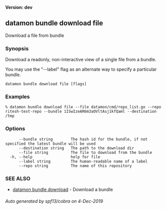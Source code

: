 **Version: dev**

## datamon bundle download file

Download a file from bundle

### Synopsis

Download a readonly, non-interactive view of a single file
from a bundle.

You may use the "--label" flag as an alternate way to specify a particular bundle.


```
datamon bundle download file [flags]
```

### Examples

```
% datamon bundle download file --file datamon/cmd/repo_list.go --repo ritesh-test-repo --bundle 1ISwIzeAR6m3aOVltAsj1kfQaml --destination /tmp
```

### Options

```
      --bundle string        The hash id for the bundle, if not specified the latest bundle will be used
      --destination string   The path to the download dir
      --file string          The file to download from the bundle
  -h, --help                 help for file
      --label string         The human-readable name of a label
      --repo string          The name of this repository
```

### SEE ALSO

* [datamon bundle download](datamon_bundle_download.md)	 - Download a bundle

###### Auto generated by spf13/cobra on 4-Dec-2019
